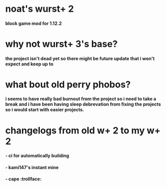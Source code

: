 # noat's wurst+ 2
#### block game mod for 1.12.2
# why not wurst+ 3's base?
#### the project isn't dead yet so there might be future update that i won't expect and keep up to
# what bout old perry phobos?
#### i seems to have really bad burnout from the project so i need to take a break and i have been having sleep debrevation from fixing the projects so i would start with easier projects.
# changelogs from old w+ 2 to my w+ 2
#### - ci for automatically building
#### - kami147's instant mine
#### - cape :trollface:
